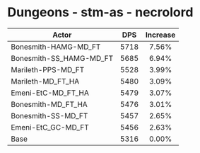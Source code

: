 # Dungeons - stm-as - necrolord
| Actor | DPS | Increase |
|---|:---:|:---:|
|Bonesmith-HAMG-MD_FT|5718|7.56%|
|Bonesmith-SS_HAMG-MD_FT|5685|6.94%|
|Marileth-PPS-MD_FT|5528|3.99%|
|Marileth-MD_FT_HA|5480|3.09%|
|Emeni-EtC-MD_FT_HA|5479|3.07%|
|Bonesmith-MD_FT_HA|5476|3.01%|
|Bonesmith-SS-MD_FT|5457|2.65%|
|Emeni-EtC_GC-MD_FT|5456|2.63%|
|Base|5316|0.00%|
